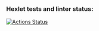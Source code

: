 ### Hexlet tests and linter status:
[![Actions Status](https://github.com/Clarchik/js-oop-project-62/workflows/hexlet-check/badge.svg)](https://github.com/Clarchik/js-oop-project-62/actions)
